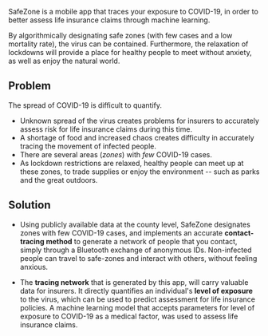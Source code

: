 SafeZone is a mobile app that traces your exposure to COVID-19, in order to better assess life insurance claims through machine learning. 

By algorithmically designating safe zones (with few cases and a low mortality rate), the virus can be contained. Furthermore, the relaxation of lockdowns will provide a place for healthy people to meet without anxiety, as well as enjoy the natural world.

## Problem
The spread of COVID-19 is difficult to quantify.
* Unknown spread of the virus creates problems for insurers to accurately assess risk for life insurance claims during this time. 
* A shortage of food and increased chaos creates difficulty in accurately tracing the movement of infected people.
* There are several areas (_zones_) with _few_ COVID-19 cases.
* As lockdown restrictions are relaxed, healthy people can meet up at these zones, to trade supplies or enjoy the environment -- such as parks and the great outdoors. 

<!-- > "This is \[nature's\] warning shot... It's human behaviour that causes it and there will be more in the future unless we change." (Andrew Cunningham, Zoological Society of London) -->


## Solution
* Using publicly available data at the county level, SafeZone designates zones with few COVID-19 cases, and implements an accurate **contact-tracing method** to generate a network of people that you contact, simply through a Bluetooth exchange of anonymous IDs. Non-infected people can travel to safe-zones and interact with others, without feeling anxious.
<!--If someone begins to feel symptoms of COVID-19, all they hve to do is update their profile, which sends an alert to everyone they've contacted, warning them to stay home and prevent further spread of the virus.-->

* The **tracing network** that is generated by this app, will carry valuable data for insurers. It directly quantifies an individual's **level of exposure** to the virus, which can be used to predict assessment for life insurance policies. A machine learning model that accepts parameters for level of exposure to COVID-19 as a medical factor, was used to assess life insurance claims.
